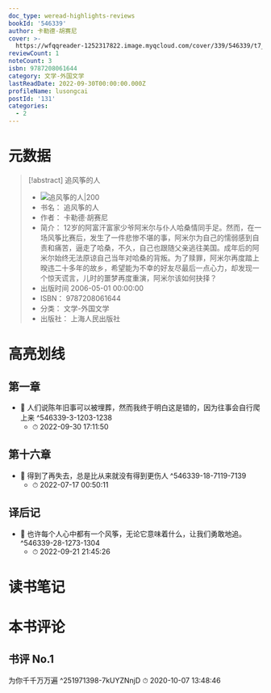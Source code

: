 ```yaml
---
doc_type: weread-highlights-reviews
bookId: '546339'
author: 卡勒德·胡赛尼
cover: >-
  https://wfqqreader-1252317822.image.myqcloud.com/cover/339/546339/t7_546339.jpg
reviewCount: 1
noteCount: 3
isbn: 9787208061644
category: 文学-外国文学
lastReadDate: 2022-09-30T00:00:00.000Z
profileName: lusongcai
postId: '131'
categories:
  - 2
---
```

# 元数据
> [!abstract] 追风筝的人
> - ![ 追风筝的人|200](https://wfqqreader-1252317822.image.myqcloud.com/cover/339/546339/t7_546339.jpg)
> - 书名： 追风筝的人
> - 作者： 卡勒德·胡赛尼
> - 简介： 12岁的阿富汗富家少爷阿米尔与仆人哈桑情同手足。然而，在一场风筝比赛后，发生了一件悲惨不堪的事，阿米尔为自己的懦弱感到自责和痛苦，逼走了哈桑，不久，自己也跟随父亲逃往美国。成年后的阿米尔始终无法原谅自己当年对哈桑的背叛。为了赎罪，阿米尔再度踏上暌违二十多年的故乡，希望能为不幸的好友尽最后一点心力，却发现一个惊天谎言，儿时的噩梦再度重演，阿米尔该如何抉择？
> - 出版时间 2006-05-01 00:00:00
> - ISBN： 9787208061644
> - 分类： 文学-外国文学
> - 出版社： 上海人民出版社

# 高亮划线

## 第一章


- 📌 人们说陈年旧事可以被埋葬，然而我终于明白这是错的，因为往事会自行爬上来 ^546339-3-1203-1238
    - ⏱ 2022-09-30 17:11:50 
## 第十六章


- 📌 得到了再失去，总是比从来就没有得到更伤人 ^546339-18-7119-7139
    - ⏱ 2022-07-17 00:50:11 
## 译后记


- 📌 也许每个人心中都有一个风筝，无论它意味着什么，让我们勇敢地追。 ^546339-28-1273-1304
    - ⏱ 2022-09-21 21:45:26 
# 读书笔记

# 本书评论

## 书评 No.1 
为你千千万万遍  ^251971398-7kUYZNnjD
⏱ 2020-10-07 13:48:46
